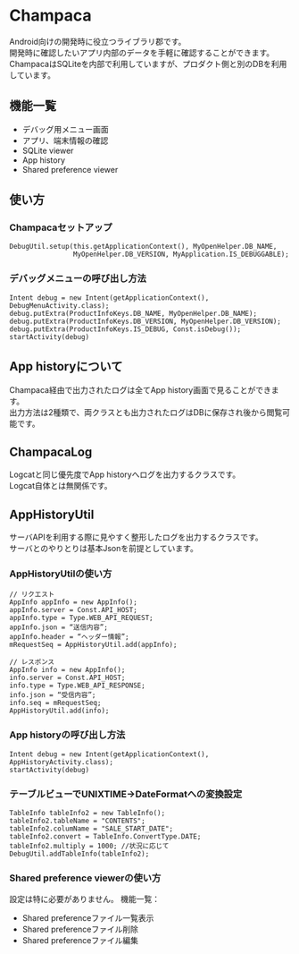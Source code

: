Champaca
====
Android向けの開発時に役立つライブラリ郡です。  
開発時に確認したいアプリ内部のデータを手軽に確認することができます。  
ChampacaはSQLiteを内部で利用していますが、プロダクト側と別のDBを利用しています。  
  

機能一覧
------
- デバッグ用メニュー画面   
- アプリ、端末情報の確認  
- SQLite viewer  
- App history
- Shared preference viewer



使い方
---

### Champacaセットアップ
```
DebugUtil.setup(this.getApplicationContext(), MyOpenHelper.DB_NAME, 
                MyOpenHelper.DB_VERSION, MyApplication.IS_DEBUGGABLE);
```

### デバッグメニューの呼び出し方法
```
Intent debug = new Intent(getApplicationContext(), DebugMenuActivity.class);
debug.putExtra(ProductInfoKeys.DB_NAME, MyOpenHelper.DB_NAME);
debug.putExtra(ProductInfoKeys.DB_VERSION, MyOpenHelper.DB_VERSION);
debug.putExtra(ProductInfoKeys.IS_DEBUG, Const.isDebug());
startActivity(debug)
``` 
    
App historyについて
------
Champaca経由で出力されたログは全てApp history画面で見ることができます。   
出力方法は2種類で、両クラスとも出力されたログはDBに保存され後から閲覧可能です。  

ChampacaLog
------   
Logcatと同じ優先度でApp historyへログを出力するクラスです。  
Logcat自体とは無関係です。  

AppHistoryUtil  
------ 
サーバAPIを利用する際に見やすく整形したログを出力するクラスです。  
サーバとのやりとりは基本Jsonを前提としています。
### AppHistoryUtilの使い方 

```
// リクエスト
AppInfo appInfo = new AppInfo();
appInfo.server = Const.API_HOST;
appInfo.type = Type.WEB_API_REQUEST;
appInfo.json = “送信内容”;
appInfo.header = “ヘッダー情報”;
mRequestSeq = AppHistoryUtil.add(appInfo);

// レスポンス
AppInfo info = new AppInfo();
info.server = Const.API_HOST;
info.type = Type.WEB_API_RESPONSE;
info.json = “受信内容”;
info.seq = mRequestSeq;
AppHistoryUtil.add(info);
```

    
### App historyの呼び出し方法
```
Intent debug = new Intent(getApplicationContext(), AppHistoryActivity.class);
startActivity(debug)
```
    
### テーブルビューでUNIXTIME→DateFormatへの変換設定
```
TableInfo tableInfo2 = new TableInfo();
tableInfo2.tableName = "CONTENTS";
tableInfo2.columName = "SALE_START_DATE";
tableInfo2.convert = TableInfo.ConvertType.DATE;
tableInfo2.multiply = 1000; //状況に応じて
DebugUtil.addTableInfo(tableInfo2);
```



### Shared preference viewerの使い方 ###
設定は特に必要がありません。
機能一覧：
- Shared preferenceファイル一覧表示
- Shared preferenceファイル削除
- Shared preferenceファイル編集


